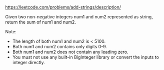 https://leetcode.com/problems/add-strings/description/

Given two non-negative integers num1 and num2 represented as string, return the sum of num1 and num2.

Note:
- The length of both num1 and num2 is < 5100.
- Both num1 and num2 contains only digits 0-9.
- Both num1 and num2 does not contain any leading zero.
- You must not use any built-in BigInteger library or convert the inputs to integer directly.

